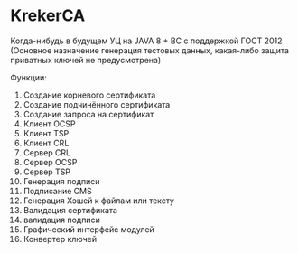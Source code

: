 # KrekerCA
Когда-нибудь в будущем УЦ на JAVA 8 + BC с поддержкой ГОСТ 2012
(Основное назначение генерация тестовых данных, какая-либо защита приватных ключей не предусмотрена)

Функции:

1. Создание корневого сертификата
2. Создание подчинённого сертификата
3. Создание запроса на сертификат
4. Клиент OCSP
5. Клиент TSP
4. Клиент CRL
5. Сервер CRL
6. Сервер OCSP
7. Сервер TSP
8. Генерация подписи
9. Подписание CMS
10. Генерация Хэшей к файлам или тексту
11. Валидация сертификата
12. валидация подписи
13. Графический интерфейс модулей
14. Конвертер ключей
